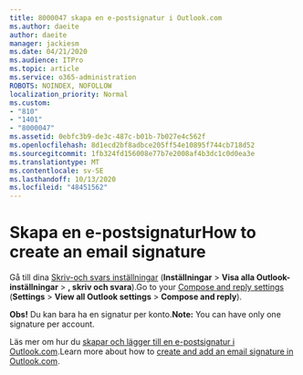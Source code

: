 ```yaml
---
title: 8000047 skapa en e-postsignatur i Outlook.com
ms.author: daeite
author: daeite
manager: jackiesm
ms.date: 04/21/2020
ms.audience: ITPro
ms.topic: article
ms.service: o365-administration
ROBOTS: NOINDEX, NOFOLLOW
localization_priority: Normal
ms.custom:
- "810"
- "1401"
- "8000047"
ms.assetid: 0ebfc3b9-de3c-487c-b01b-7b027e4c562f
ms.openlocfilehash: 8d1ecd2bf8adbce205ff54e10895f744cb718d52
ms.sourcegitcommit: 1fb324fd156008e77b7e2008af4b3dc1c0d0ea3e
ms.translationtype: MT
ms.contentlocale: sv-SE
ms.lasthandoff: 10/13/2020
ms.locfileid: "48451562"
---
```

# <a name="how-to-create-an-email-signature"></a><span data-ttu-id="57f51-102">Skapa en e-postsignatur</span><span class="sxs-lookup"><span data-stu-id="57f51-102">How to create an email signature</span></span>

<span data-ttu-id="57f51-103">Gå till dina [Skriv-och svars inställningar](https://go.microsoft.com/fwlink/?linkid=2006164) (**Inställningar** \> **Visa alla Outlook-inställningar** \> **, skriv och svara**).</span><span class="sxs-lookup"><span data-stu-id="57f51-103">Go to your [Compose and reply settings](https://go.microsoft.com/fwlink/?linkid=2006164) (**Settings** \> **View all Outlook settings** \> **Compose and reply**).</span></span>
  
 <span data-ttu-id="57f51-104">**Obs!** Du kan bara ha en signatur per konto.</span><span class="sxs-lookup"><span data-stu-id="57f51-104">**Note:** You can have only one signature per account.</span></span>
  
<span data-ttu-id="57f51-105">Läs mer om hur du [skapar och lägger till en e-postsignatur i Outlook.com](https://support.office.com/article/776d9006-abdf-444e-b5b7-a61821dff034?wt.mc_id=Office_Outlook_com_Alchemy).</span><span class="sxs-lookup"><span data-stu-id="57f51-105">Learn more about how to [create and add an email signature in Outlook.com](https://support.office.com/article/776d9006-abdf-444e-b5b7-a61821dff034?wt.mc_id=Office_Outlook_com_Alchemy).</span></span>

